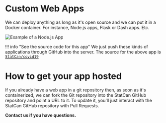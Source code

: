 # Custom Web Apps

We can deploy anything as long as it's open source and we can put it in a Docker
container. For instance, Node.js apps, Flask or Dash apps. Etc.

![Example of a Node.js App](../images/readme/covid_ui.png)

<!-- prettier-ignore -->
!!! info "See the source code for this app"
    We just push these kinds of applications through GitHub into the server. The
    source for the above app is
    [`StatCan/covid19`](https://github.com/StatCan/covid19)

# How to get your app hosted

If you already have a web app in a git repository then, as soon as it's
containerized, we can fork the Git repository into the StatCan GitHub repository
and point a URL to it. To update it, you'll just interact with the StatCan
GitHub repository with Pull Requests.

**Contact us if you have questions.**
